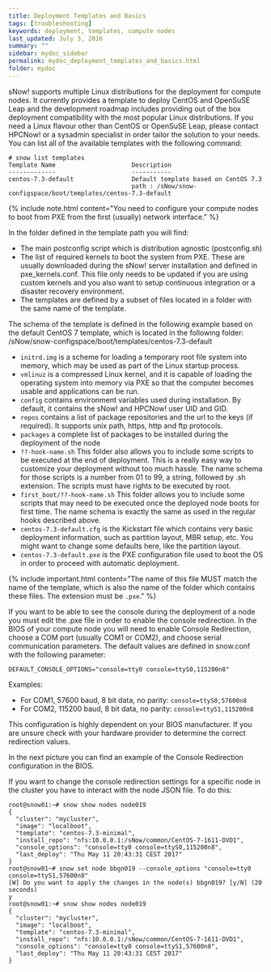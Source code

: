 ```yaml
---
title: Deployment Templates and Basics
tags: [troubleshooting]
keywords: deployment, templates, compute nodes
last_updated: July 3, 2016
summary: ""
sidebar: mydoc_sidebar
permalink: mydoc_deployment_templates_and_basics.html
folder: mydoc
---
```

sNow! supports multiple Linux distributions for the deployment for compute nodes. It currently provides a template to deploy CentOS and OpenSuSE Leap and the development roadmap includes providing out of the box deployment compatibility with the most popular Linux distributions. If you need a Linux flavour other than CentOS or OpenSuSE Leap, please contact HPCNow! or a sysadmin specialist in order tailor the solution to your needs. You can list all of the available templates with the following command:

```
# snow list templates
Template Name                     Description
-------------                     -----------
centos-7.3-default                Default template based on CentOS 7.3
                                  path : /sNow/snow-configspace/boot/templates/centos-7.3-default
```
{% include note.html content="You need to configure your compute nodes to boot from PXE from the first (usually) network interface." %}

In the folder defined in the template path you will find: 
* The main postconfig script which is distribution agnostic (postconfig.sh)
* The list of required kernels to boot the system from PXE. These are usually downloaded during the sNow! server installation and defined in pxe_kernels.conf. This file only needs to be updated if you are using custom kernels and you also want to setup continuous integration or a disaster recovery environment.
* The templates are defined by a subset of files located in a folder with the same name of the template.

The schema of the template is defined in the following example based on the default CentOS 7 template, which is located in the following folder:
/sNow/snow-configspace/boot/templates/centos-7.3-default

* ```initrd.img``` is a scheme for loading a temporary root file system into memory, which may be used as part of the Linux startup process. 
* ```vmlinuz``` is a compressed Linux kernel, and it is capable of loading the operating system into memory via PXE so that the computer becomes usable and applications can be run.
* ```config``` contains environment variables used during installation. By default, it contains the sNow! and HPCNow! user UID and GID.
* ```repos``` contains a list of package repositories and the url to the keys (if required). It supports unix path, https, http and ftp protocols.
* ```packages``` a complete list of packages to be installed during the deployment of the node
* ```??-hook-name.sh``` This folder also allows you to include some scripts to be executed at the end of deployment. This is a really easy way to customize your deployment without too much hassle. The name schema for those scripts is a number from 01 to 99, a string, followed by .sh extension. The scripts must have rights to be executed by root.
* ```first_boot/??-hook-name.sh``` This folder allows you to include some scripts that may need to be executed once the deployed node boots for first time. The name schema is exactly the same as used in the regular hooks described above.
* ```centos-7.3-default.cfg``` is the Kickstart file which contains very basic deployment information, such as partition layout, MBR setup, etc. You might want to change some defaults here, like the partition layout.
* ```centos-7.3-default.pxe``` is the PXE configuration file used to boot the OS in order to proceed with automatic deployment.

{% include important.html content="The name of this file MUST match the name of the template, which is also the name of the folder which contains these files. The extension must be ```.pxe```." %}

If you want to be able to see the console during the deployment of a node you must edit the .pxe file in order to enable the console redirection. In the BIOS of your compute node you will need to enable Console Redirection, choose a COM port (usually COM1 or COM2), and choose serial communication parameters. The default values are defined in snow.conf with the following parameter:

```
DEFAULT_CONSOLE_OPTIONS="console=tty0 console=ttyS0,115200n8"
```

Examples:
* For COM1, 57600 baud, 8 bit data, no parity: ```console=ttyS0,57600n8```
* For COM2, 115200 baud, 8 bit data, no parity: ```console=ttyS1,115200n8```

This configuration is highly dependent on your BIOS manufacturer. If you are unsure check with your hardware provider to determine the correct redirection values.

In the next picture you can find an example of the Console Redirection configuration in the BIOS.

If you want to change the console redirection settings for a specific node in the cluster you have to interact with the node JSON file. To do this:

```
root@snow01:~# snow show nodes node019
{
  "cluster": "mycluster",
  "image": "localboot",
  "template": "centos-7.3-minimal",
  "install_repo": "nfs:10.0.0.1:/sNow/common/CentOS-7-1611-DVD1",
  "console_options": "console=tty0 console=ttyS0,115200n8",
  "last_deploy": "Thu May 11 20:43:31 CEST 2017"
}
root@snow01~# snow set node bbgn019 --console_options "console=tty0 console=ttyS1,57600n8"
[W] Do you want to apply the changes in the node(s) bbgn019? [y/N] (20 seconds)  
y
root@snow01:~# snow show nodes node019
{
  "cluster": "mycluster",
  "image": "localboot",
  "template": "centos-7.3-minimal",
  "install_repo": "nfs:10.0.0.1:/sNow/common/CentOS-7-1611-DVD1",
  "console_options": "console=tty0 console=ttyS1,57600n8",
  "last_deploy": "Thu May 11 20:43:31 CEST 2017"
}
```
